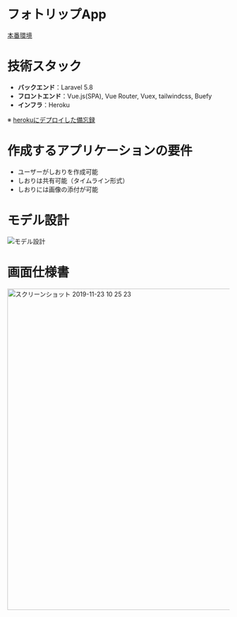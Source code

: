 # フォトリップApp
[本番環境](https://photrips.herokuapp.com/login)

# 技術スタック

- **バックエンド**：Laravel 5.8
- **フロントエンド**：Vue.js(SPA), Vue Router, Vuex, tailwindcss, Buefy
- **インフラ**：Heroku

※ [herokuにデプロイした備忘録](https://www.kmmk.work/entry/2019/11/30/030459)

# 作成するアプリケーションの要件

- ユーザーがしおりを作成可能
- しおりは共有可能（タイムライン形式）
- しおりには画像の添付が可能

# モデル設計
![モデル設計](https://user-images.githubusercontent.com/43497062/69470663-58616c00-0ddb-11ea-92b6-6516bf8dd9b4.png)



# 画面仕様書
<img width="730" alt="スクリーンショット 2019-11-23 10 25 23" src="https://user-images.githubusercontent.com/43497062/69470687-93639f80-0ddb-11ea-94a5-a43fe1667a36.png">
